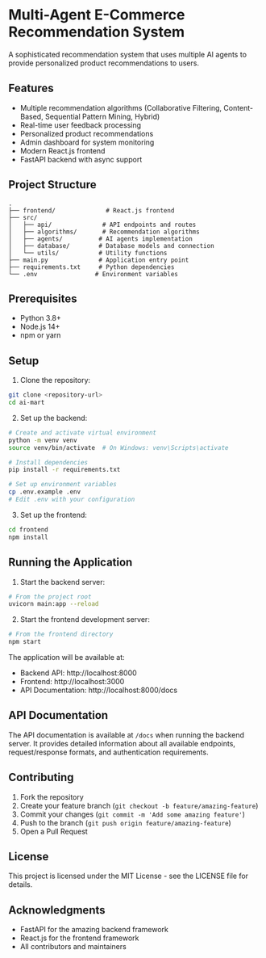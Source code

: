 # Multi-Agent E-Commerce Recommendation System

A sophisticated recommendation system that uses multiple AI agents to provide personalized product recommendations to users.

## Features

- Multiple recommendation algorithms (Collaborative Filtering, Content-Based, Sequential Pattern Mining, Hybrid)
- Real-time user feedback processing
- Personalized product recommendations
- Admin dashboard for system monitoring
- Modern React.js frontend
- FastAPI backend with async support

## Project Structure

```
.
├── frontend/              # React.js frontend
├── src/
│   ├── api/              # API endpoints and routes
│   ├── algorithms/       # Recommendation algorithms
│   ├── agents/          # AI agents implementation
│   ├── database/        # Database models and connection
│   └── utils/           # Utility functions
├── main.py              # Application entry point
├── requirements.txt     # Python dependencies
└── .env                # Environment variables
```

## Prerequisites

- Python 3.8+
- Node.js 14+
- npm or yarn

## Setup

1. Clone the repository:
```bash
git clone <repository-url>
cd ai-mart
```

2. Set up the backend:
```bash
# Create and activate virtual environment
python -m venv venv
source venv/bin/activate  # On Windows: venv\Scripts\activate

# Install dependencies
pip install -r requirements.txt

# Set up environment variables
cp .env.example .env
# Edit .env with your configuration
```

3. Set up the frontend:
```bash
cd frontend
npm install
```

## Running the Application

1. Start the backend server:
```bash
# From the project root
uvicorn main:app --reload
```

2. Start the frontend development server:
```bash
# From the frontend directory
npm start
```

The application will be available at:
- Backend API: http://localhost:8000
- Frontend: http://localhost:3000
- API Documentation: http://localhost:8000/docs

## API Documentation

The API documentation is available at `/docs` when running the backend server. It provides detailed information about all available endpoints, request/response formats, and authentication requirements.

## Contributing

1. Fork the repository
2. Create your feature branch (`git checkout -b feature/amazing-feature`)
3. Commit your changes (`git commit -m 'Add some amazing feature'`)
4. Push to the branch (`git push origin feature/amazing-feature`)
5. Open a Pull Request

## License

This project is licensed under the MIT License - see the LICENSE file for details.

## Acknowledgments

- FastAPI for the amazing backend framework
- React.js for the frontend framework
- All contributors and maintainers 